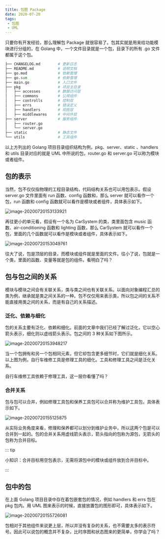 ```yaml
---
title: 包图 Package
date: 2020-07-20
tags:
 - 包图
 - UML
---
```




只要你有开发经验，那么理解包 Package 就很容易了。包其实就是用来给功能模块进行分组的，在 Golang 中，一个文件目录就是一个包，目录下的所有 .go 文件都属于这个包。

```python
├── CHANGELOG.md        # 更新日志
├── README.md           # 说明文档
├── go.mod              # 依赖管理
├── go.sum              # 依赖管理
├── main.go             # 入口文件
├── pkg                 # 项目主目录
│   ├── accesses        # 数据访问层
│   ├── commons         # 公用组件
│   ├── controlls       # 控制层
│   ├── errs            # 错误定义
│   ├── handlers        # 视图层
│   ├── middlewares     # 中间件层
├── server              # 服务组件
│   ├── router.go
│   └── server.go
├── static              # 静态文件
└── utils               # 工具组件
```

以上方列出的 Golang 项目目录组织结构为例，pkg、server、static 、handlers 和 utils 目录对应的就是 UML 中所说的包，router.go 和 server.go 可以称为模块或者组件。

## 包的表示

当然，包不仅仅指物理的工程目录结构，代码结构关系也可以用包表示。假设 server.go 文件里面有 run 函数、config 函数和，那么 server 就可以看作一个包，run 函数和 config 函数就可以看作是模块或者组件，具体表示如下。

![image-20200720153133921](http://can.sfhfpc.com/uPic/image-20200720153133921.png)

再往更小的单元看，假设有一个名为 CarSystem 的类，类里面包含 music 函数、air-conditioning 函数和 lighting 函数，那么 CarSystem 就可以看作一个包，里面的几个函数就可以看作是模块或者组件，具体表示如下。

![image-20200720153049761](http://can.sfhfpc.com/uPic/image-20200720153049761.png)

往大了说，包是顶层的目录，而模块或组件就是里面的文件。往小了说，包就是一个类，里面的函数、变量等就是包的组件。看明白了吗？



## 包与包之间的关系

模块与模块之间会有关联关系，类与类之间也有关联关系。以面向对象编程汇总的类为例，继承就是类之间关系的一种。包不仅仅用来表示类，所以包之间的关系不能直接用类之间的关系，而是有自己的关系描述。

### 泛化、依赖与细化

包的关系主要有泛化、依赖和细化。前面的文章中我们已经了解过泛化，它以空心箭头表示，细化则以虚线箭头表示。包之间的 3 种关系如下图所示。

![image-20200720153948217](http://can.sfhfpc.com/uPic/image-20200720153948217.png)

当一个包拥有和另一个包相同元素，但它却包含更多细节时，它们就是细化关系。以上图为例，自行车维修工具是修理工具的细化。工具和修理工具之间是泛化关系。

自行车维修工具依赖于修理工具，这一层你看懂了吗？



### 合并关系

包与包可以合并，例如修理工具包和保养工具包可以合并称为维护工具包，具体表示如下。

![image-20200720155125875](http://can.sfhfpc.com/uPic/image-20200720155125875.png)

从实际业务角度来看，修理和保养都可以划分到维护业务中，所以这两个包是可以合并到一起的。包的合并关系用虚线箭头表示，箭头指向的包称为源包，无箭头的包称为合并目标。

::: tip

小知识：合并目标用空包表示，无需将源包中的模块或组件放到合并目标中。

:::



## 包中的包

在上面 Golang 项目目录中存在着包嵌套包的情况，例如 handlers 和 errs 包在 pkg 包内。用 UML 图来表示的时候，直接放置包的图形即可，具体表示如下。

![image-20200720155726081](http://can.sfhfpc.com/uPic/image-20200720155726081.png)

包相对于其他组件来说更上层，所以并没有复杂的关系，也不需要太多的表示符号。因此可以说包的概念并不复杂，比时序图和状态图来的更简单，你学会了吗？